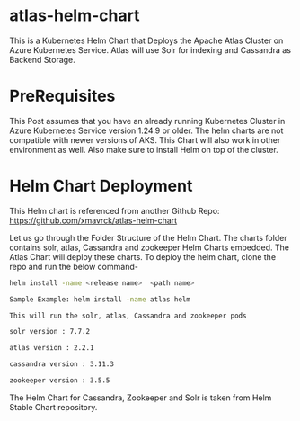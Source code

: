 
# atlas-helm-chart

This is a Kubernetes Helm Chart that Deploys the Apache Atlas Cluster on Azure Kubernetes Service. Atlas will use Solr for indexing and Cassandra as Backend Storage.

# PreRequisites

This Post assumes that you have an already running Kubernetes Cluster in Azure Kubernetes Service version 1.24.9 or older. The helm charts are not compatible with newer versions of AKS. This Chart will also work in other environment as well. Also make sure to install Helm on top of the cluster.

# Helm Chart Deployment

This Helm chart is referenced from another Github Repo: https://github.com/xmavrck/atlas-helm-chart

Let us go through the Folder Structure of the Helm Chart. The charts folder contains solr, atlas, Cassandra and zookeeper Helm Charts embedded. The Atlas Chart will deploy these charts. To deploy the helm chart, clone the repo and run the below command-

```sh
helm install -name <release name>  <path name>

Sample Example: helm install -name atlas helm

This will run the solr, atlas, Cassandra and zookeeper pods

solr version : 7.7.2

atlas version : 2.2.1

cassandra version : 3.11.3

zookeeper version : 3.5.5
```

The Helm Chart for Cassandra, Zookeeper and Solr is taken from Helm Stable Chart repository.
